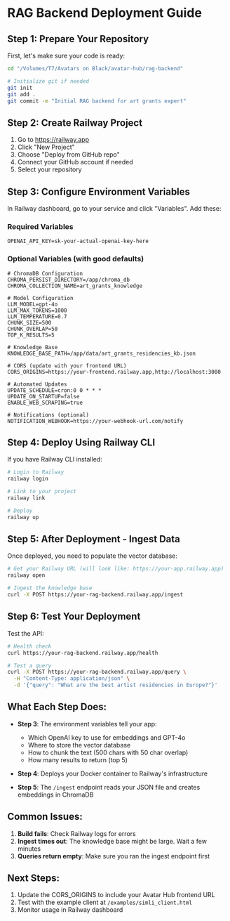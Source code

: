 # RAG Backend Deployment Guide

## Step 1: Prepare Your Repository

First, let's make sure your code is ready:

```bash
cd "/Volumes/T7/Avatars on Black/avatar-hub/rag-backend"

# Initialize git if needed
git init
git add .
git commit -m "Initial RAG backend for art grants expert"
```

## Step 2: Create Railway Project

1. Go to https://railway.app
2. Click "New Project"
3. Choose "Deploy from GitHub repo" 
4. Connect your GitHub account if needed
5. Select your repository

## Step 3: Configure Environment Variables

In Railway dashboard, go to your service and click "Variables". Add these:

### Required Variables
```
OPENAI_API_KEY=sk-your-actual-openai-key-here
```

### Optional Variables (with good defaults)
```
# ChromaDB Configuration
CHROMA_PERSIST_DIRECTORY=/app/chroma_db
CHROMA_COLLECTION_NAME=art_grants_knowledge

# Model Configuration
LLM_MODEL=gpt-4o
LLM_MAX_TOKENS=1000
LLM_TEMPERATURE=0.7
CHUNK_SIZE=500
CHUNK_OVERLAP=50
TOP_K_RESULTS=5

# Knowledge Base
KNOWLEDGE_BASE_PATH=/app/data/art_grants_residencies_kb.json

# CORS (update with your frontend URL)
CORS_ORIGINS=https://your-frontend.railway.app,http://localhost:3000

# Automated Updates
UPDATE_SCHEDULE=cron:0 0 * * *
UPDATE_ON_STARTUP=false
ENABLE_WEB_SCRAPING=true

# Notifications (optional)
NOTIFICATION_WEBHOOK=https://your-webhook-url.com/notify
```

## Step 4: Deploy Using Railway CLI

If you have Railway CLI installed:

```bash
# Login to Railway
railway login

# Link to your project
railway link

# Deploy
railway up
```

## Step 5: After Deployment - Ingest Data

Once deployed, you need to populate the vector database:

```bash
# Get your Railway URL (will look like: https://your-app.railway.app)
railway open

# Ingest the knowledge base
curl -X POST https://your-rag-backend.railway.app/ingest
```

## Step 6: Test Your Deployment

Test the API:

```bash
# Health check
curl https://your-rag-backend.railway.app/health

# Test a query
curl -X POST https://your-rag-backend.railway.app/query \
  -H "Content-Type: application/json" \
  -d '{"query": "What are the best artist residencies in Europe?"}'
```

## What Each Step Does:

- **Step 3**: The environment variables tell your app:
  - Which OpenAI key to use for embeddings and GPT-4o
  - Where to store the vector database
  - How to chunk the text (500 chars with 50 char overlap)
  - How many results to return (top 5)

- **Step 4**: Deploys your Docker container to Railway's infrastructure

- **Step 5**: The `/ingest` endpoint reads your JSON file and creates embeddings in ChromaDB

## Common Issues:

1. **Build fails**: Check Railway logs for errors
2. **Ingest times out**: The knowledge base might be large. Wait a few minutes
3. **Queries return empty**: Make sure you ran the ingest endpoint first

## Next Steps:

1. Update the CORS_ORIGINS to include your Avatar Hub frontend URL
2. Test with the example client at `/examples/simli_client.html`
3. Monitor usage in Railway dashboard